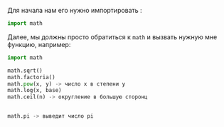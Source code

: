 
Для начала нам его нужно импортировать : 

```python 
import math
```


Далее, мы должны просто обратиться к `math` и вызвать нужную мне функцию, например: 

```python 
import math 

math.sqrt()
math.factoria()
math.pow(x, y) -> число x в степени y
math.log(x, base)
math.ceil(n) -> округление в большую сторонц


math.pi -> выведит число pi 


```